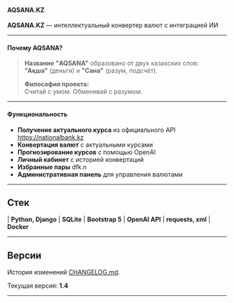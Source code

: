 #### AQSANA.KZ

**AQSANA.KZ** — интеллектуальный конвертер валют с интеграцией ИИ

---
#### Почему AQSANA?

> **Название "AQSANA"** образовано от двух казахских слов:  
> **"Ақша"** (деньги) и **"Сана"** (разум, подсчёт).  
> 
> **Философия проекта:**  
> Считай с умом. Обменивай с разумом.

---

#### Функциональность
- **Получение актуального курса** из официального API https://nationalbank.kz
- **Конвертация валют** с актуальными курсами
- **Прогнозирование курсов** с помощью OpenAI
- **Личный кабинет** с историей конвертаций
- **Избранные пары** dfk.n
- **Административная панель** для управления валютами

---

## Стек

| **Python, Django**
| **SQLite**
| **Bootstrap 5**
| **OpenAI API**
| **requests, xml**
| **Docker**

---

## Версии

История изменений [CHANGELOG.md](./CHANGELOG.md).

Текущая версия: **1.4**

---